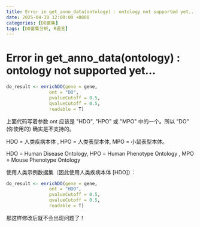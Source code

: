 ```yaml
---
title: Error in get_anno_data(ontology) : ontology not supported yet...
date: 2025-04-30 12:00:00 +0800
categories: [DO富集]
tags: [DO富集分析, R语言]
---
```


# **Error in get_anno_data(ontology) : ontology not supported yet...**

```R
do_result <- enrichDO(gene = gene,
                ont = "DO",  
                pvalueCutoff = 0.5,
                qvalueCutoff = 0.5,
                readable = T) 
```

上面代码写着参数 ont 应该是 "HDO", "HPO" 或 "MPO" 中的一个。所以 "DO" (你使用的) 确实是不支持的。

HDO = 人类疾病本体 , HPO = 人类表型本体, MPO = 小鼠表型本体。

HDO = Human Disease Ontology, HPO = Human Phenotype Ontology , MPO = Mouse Phenotype Ontology  

使用人类示例数据集（因此使用人类疾病本体 [HDO]）：

```r
do_result <- enrichDO(gene = gene,
                ont = "HDO",  
                pvalueCutoff = 0.5,
                qvalueCutoff = 0.5,
                readable = T) 
```

那这样修改后就不会出现问题了！

